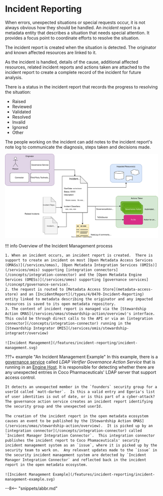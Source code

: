 <!-- SPDX-License-Identifier: CC-BY-4.0 -->
<!-- Copyright Contributors to the ODPi Egeria project 2020. -->

# Incident Reporting

When errors, unexpected situations or special requests occur, it is not always obvious how they should be handled. An *incident report* is a metadata entity that describes a situation that needs special attention. It provides a focus point to coordinate efforts to resolve the situation.

The incident report is created when the situation is detected.  The originator and known affected resources are linked to it.

As the incident is handled, details of the cause, additional affected resources, related incident reports and actions taken are attached to the incident report to create a complete record of the incident for future analysis.

There is a status in the incident report that records the progress to resolving the situation:

* Raised
* Reviewed
* Validated
* Resolved
* Invalid
* Ignored
* Other

The people working on the incident can add notes to the incident report's note log to communicate the diagnosis, steps taken and decisions made.

![Incident Report](/features/incident-reporting/incident-report.svg)

!!! info Overview of the Incident Management process

    1. When an incident occurs, an incident report is created.  There is support to create an incident on most [Open Metadata Access Services (OMASs)](/services/omas), [Open Metadata Integration Services (OMISs)](/services/omis) supporting [integration connectors](/concepts/integration-connector) and the [Open Metadata Engine Services (OMESs)](/services/omes) supporting [governance services](/concept/governance-service). 
    2. the request is routed to [Metadata Access Store](metadata-access-store) and an [IncidentReport](/types/4/0470-Incident-Reporting) entity linked to metadata describing the originator and any impacted resources is saved to its open metadata repository.
    3. The content of incident report is managed via the [Stewardship Action OMAS](/services/omas/stewardship-action/overview)'s interface.  This could be through direct calls to the API or via an [integration connector](/concepts/integration-connector) running in the [Stewardship Integrator OMIS](/services/omis/stewardship-integraotr/overview)

    ![Incident Management](/features/incident-reporting/incident-management.svg)


???+ example "An Incident Management Example"
    In this example, there is a [governance service](/concepts/governance-service) called *LDAP Verifier Governance Action Service* that is running in an [Engine Host](/concepts/engine-host).  It is responsible for detecting whether there are any unexpected entries in Coco Pharmaceuticals' LDAP server that support access control.

    It detects an unexpected member in the `founders` security group for a userId called `matt-darker`.  Is this a valid entry and Egeria's list of user identities is out of date, or is this part of a cyber-attack?  The governance action service creates an incident report identifying the security group and the unexpected userId.

    The creation of the incident report in the open metadata ecosystem causes an event to be published by the [Stewardship Action OMAS](/services/omas/stewardship-action/overview).  It is picked up by an [integration connector](/concepts/integration-connector) called `Incident Manager Integration Connector`.  This integration connector publishes the incident report to Coco Phamaceuticals' security incident management system as an `issue`, where it is picked up by the security team to work on.  Any relevant updates made to the `issue` in the security incident management system are detected by `Incident Manager Integration Connector` and reflected back in the incident report in the open metadata ecosystem.

    ![Incident Management Example](/features/incident-reporting/incident-management-example.svg)

--8<-- "snippets/abbr.md"